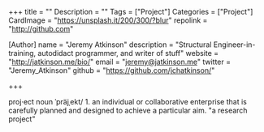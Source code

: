 +++
title = ""
Description = ""
Tags = ["Project"]
Categories = ["Project"]
CardImage = "https://unsplash.it/200/300/?blur"
repolink = "http://github.com"

[Author]
    name = "Jeremy Atkinson"
    description = "Structural Engineer-in-training, autodidact programmer, and writer of stuff"
    website = "http://jatkinson.me/bio/"
    email = "jeremy@jatkinson.me"
    twitter = "Jeremy_Atkinson"
    github = "https://github.com/jchatkinson/"

+++

proj·ect
noun
ˈpräjˌekt/
1.
an individual or collaborative enterprise that is carefully planned and designed to achieve a particular aim.
"a research project"